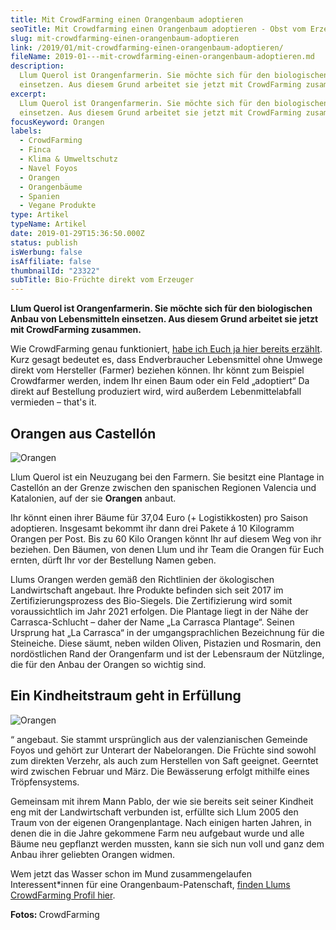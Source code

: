 ```yaml
---
title: Mit CrowdFarming einen Orangenbaum adoptieren
seoTitle: Mit Crowdfarming einen Orangenbaum adoptieren - Obst vom Erzeuger
slug: mit-crowdfarming-einen-orangenbaum-adoptieren
link: /2019/01/mit-crowdfarming-einen-orangenbaum-adoptieren/
fileName: 2019-01---mit-crowdfarming-einen-orangenbaum-adoptieren.md
description:
  Llum Querol ist Orangenfarmerin. Sie möchte sich für den biologischen Anbau
  einsetzen. Aus diesem Grund arbeitet sie jetzt mit CrowdFarming zusammen.
excerpt:
  Llum Querol ist Orangenfarmerin. Sie möchte sich für den biologischen Anbau
  einsetzen. Aus diesem Grund arbeitet sie jetzt mit CrowdFarming zusammen.
focusKeyword: Orangen
labels:
  - CrowdFarming
  - Finca
  - Klima & Umweltschutz
  - Navel Foyos
  - Orangen
  - Orangenbäume
  - Spanien
  - Vegane Produkte
type: Artikel
typeName: Artikel
date: 2019-01-29T15:36:50.000Z
status: publish
isWerbung: false
isAffiliate: false
thumbnailId: "23322"
subTitle: Bio-Früchte direkt vom Erzeuger
---
```


<strong>Llum Querol ist Orangenfarmerin. Sie möchte sich für den biologischen
Anbau von Lebensmitteln einsetzen. Aus diesem Grund arbeitet sie jetzt mit
CrowdFarming zusammen.</strong>

Wie CrowdFarming genau funktioniert,
[habe ich Euch ja hier bereits erzählt](/2018/11/crowdfarming/). Kurz gesagt
bedeutet es, dass Endverbraucher Lebensmittel ohne Umwege direkt vom Hersteller
(Farmer) beziehen können. Ihr könnt zum Beispiel Crowdfarmer werden, indem Ihr
einen Baum oder ein Feld „adoptiert“ Da direkt auf Bestellung produziert wird,
wird außerdem Lebenmittelabfall vermieden – that's it.

## Orangen aus Castellón

![Orangen](http://cardamonchai.com/wp-content/uploads/2019/01/llum-und-pablo-400x267.jpg "Llum und Pablo Querol")

Llum Querol ist ein Neuzugang bei den Farmern. Sie besitzt eine Plantage in
Castellón an der Grenze zwischen den spanischen Regionen Valencia und
Katalonien, auf der sie <strong>Orangen</strong> anbaut.

Ihr könnt einen ihrer Bäume für 37,04 Euro (+ Logistikkosten) pro Saison
adoptieren. Insgesamt bekommt ihr dann drei Pakete á 10 Kilogramm Orangen per
Post. Bis zu 60 Kilo Orangen könnt Ihr auf diesem Weg von ihr beziehen. Den
Bäumen, von denen Llum und ihr Team die Orangen für Euch ernten, dürft Ihr vor
der Bestellung Namen geben.

Llums Orangen werden gemäß den Richtlinien der ökologischen Landwirtschaft
angebaut. Ihre Produkte befinden sich seit 2017 im Zertifizierungsprozess des
Bio-Siegels. Die Zertifizierung wird somit voraussichtlich im Jahr 2021
erfolgen. Die Plantage liegt in der Nähe der Carrasca-Schlucht – daher der Name
„La Carrasca Plantage“. Seinen Ursprung hat „La Carrasca“ in der
umgangsprachlichen Bezeichnung für die Steineiche. Diese säumt, neben wilden
Oliven, Pistazien und Rosmarin, den nordöstlichen Rand der Orangenfarm und ist
der Lebensraum der Nützlinge, die für den Anbau der Orangen so wichtig sind.

## Ein Kindheitstraum geht in Erfüllung

![Orangen](http://cardamonchai.com/wp-content/uploads/2019/01/organenbaum-400x225.jpg)

“ angebaut. Sie stammt ursprünglich aus der valenzianischen Gemeinde Foyos und
gehört zur Unterart der Nabelorangen. Die Früchte sind sowohl zum direkten
Verzehr, als auch zum Herstellen von Saft geeignet. Geerntet wird zwischen
Februar und März. Die Bewässerung erfolgt mithilfe eines Tröpfensystems.

Gemeinsam mit ihrem Mann Pablo, der wie sie bereits seit seiner Kindheit eng mit
der Landwirtschaft verbunden ist, erfüllte sich Llum 2005 den Traum von der
eigenen Orangenplantage. Nach einigen harten Jahren, in denen die in die Jahre
gekommene Farm neu aufgebaut wurde und alle Bäume neu gepflanzt werden mussten,
kann sie sich nun voll und ganz dem Anbau ihrer geliebten Orangen widmen.

Wem jetzt das Wasser schon im Mund zusammengelaufen Interessent\*innen für eine
Orangenbaum-Patenschaft,
[finden Llums CrowdFarming Profil hier](https://www.crowdfarming.com/de/farmer/la-carrasca/up/orangenbaum-patenschaft-llum).

<strong>Fotos: </strong>CrowdFarming
